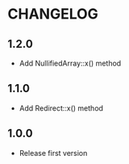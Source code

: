 # CHANGELOG

## 1.2.0

- Add NullifiedArray::x() method

## 1.1.0

- Add Redirect::x() method

## 1.0.0

- Release first version